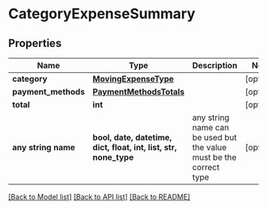 # CategoryExpenseSummary


## Properties
Name | Type | Description | Notes
------------ | ------------- | ------------- | -------------
**category** | [**MovingExpenseType**](MovingExpenseType.md) |  | [optional] 
**payment_methods** | [**PaymentMethodsTotals**](PaymentMethodsTotals.md) |  | [optional] 
**total** | **int** |  | [optional] 
**any string name** | **bool, date, datetime, dict, float, int, list, str, none_type** | any string name can be used but the value must be the correct type | [optional]

[[Back to Model list]](../README.md#documentation-for-models) [[Back to API list]](../README.md#documentation-for-api-endpoints) [[Back to README]](../README.md)



